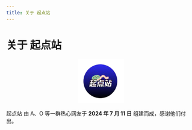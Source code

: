 ```yaml
---
title: 关于 起点站
---
```


# 关于 起点站

<div style="text-align: center;">
 <img src="/icons/起点站.png">
</div>

起点站 由 A、O 等一群热心网友于 **2024 年 7 月 11 日** 组建而成，感谢他们付出。
